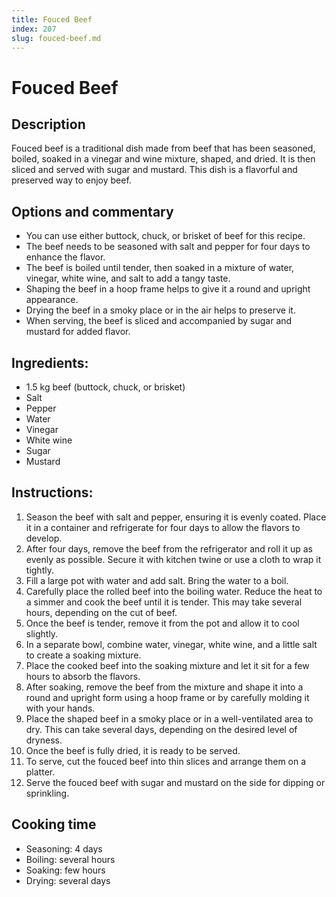 ```yaml
---
title: Fouced Beef
index: 207
slug: fouced-beef.md
---
```


# Fouced Beef

## Description
Fouced beef is a traditional dish made from beef that has been seasoned, boiled, soaked in a vinegar and wine mixture, shaped, and dried. It is then sliced and served with sugar and mustard. This dish is a flavorful and preserved way to enjoy beef.

## Options and commentary
- You can use either buttock, chuck, or brisket of beef for this recipe.
- The beef needs to be seasoned with salt and pepper for four days to enhance the flavor.
- The beef is boiled until tender, then soaked in a mixture of water, vinegar, white wine, and salt to add a tangy taste.
- Shaping the beef in a hoop frame helps to give it a round and upright appearance.
- Drying the beef in a smoky place or in the air helps to preserve it.
- When serving, the beef is sliced and accompanied by sugar and mustard for added flavor.

## Ingredients:
- 1.5 kg beef (buttock, chuck, or brisket)
- Salt
- Pepper
- Water
- Vinegar
- White wine
- Sugar
- Mustard

## Instructions:
1. Season the beef with salt and pepper, ensuring it is evenly coated. Place it in a container and refrigerate for four days to allow the flavors to develop.
2. After four days, remove the beef from the refrigerator and roll it up as evenly as possible. Secure it with kitchen twine or use a cloth to wrap it tightly.
3. Fill a large pot with water and add salt. Bring the water to a boil.
4. Carefully place the rolled beef into the boiling water. Reduce the heat to a simmer and cook the beef until it is tender. This may take several hours, depending on the cut of beef.
5. Once the beef is tender, remove it from the pot and allow it to cool slightly.
6. In a separate bowl, combine water, vinegar, white wine, and a little salt to create a soaking mixture.
7. Place the cooked beef into the soaking mixture and let it sit for a few hours to absorb the flavors.
8. After soaking, remove the beef from the mixture and shape it into a round and upright form using a hoop frame or by carefully molding it with your hands.
9. Place the shaped beef in a smoky place or in a well-ventilated area to dry. This can take several days, depending on the desired level of dryness.
10. Once the beef is fully dried, it is ready to be served.
11. To serve, cut the fouced beef into thin slices and arrange them on a platter.
12. Serve the fouced beef with sugar and mustard on the side for dipping or sprinkling.

## Cooking time
- Seasoning: 4 days
- Boiling: several hours
- Soaking: few hours
- Drying: several days